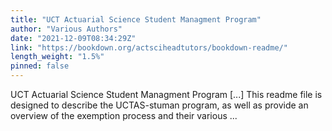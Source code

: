 ```yaml
---
title: "UCT Actuarial Science Student Managment Program"
author: "Various Authors"
date: "2021-12-09T08:34:29Z"
link: "https://bookdown.org/actsciheadtutors/bookdown-readme/"
length_weight: "1.5%"
pinned: false
---
```


UCT Actuarial Science Student Managment Program [...] This readme file is designed to describe the UCTAS-stuman program, as well as provide an overview of the exemption process and their various ...
